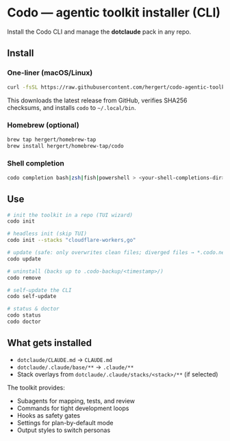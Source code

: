 # Codo — agentic toolkit installer (CLI)

Install the Codo CLI and manage the **dotclaude** pack in any repo.

## Install

### One-liner (macOS/Linux)
```bash
curl -fsSL https://raw.githubusercontent.com/hergert/codo-agentic-toolkit/main/dist/codo-install.sh | bash
```
This downloads the latest release from GitHub, verifies SHA256 checksums, and installs `codo` to `~/.local/bin`.

### Homebrew (optional)
```bash
brew tap hergert/homebrew-tap
brew install hergert/homebrew-tap/codo
```

### Shell completion
```bash
codo completion bash|zsh|fish|powershell > <your-shell-completions-dir>
```

## Use

```bash
# init the toolkit in a repo (TUI wizard)
codo init

# headless init (skip TUI)
codo init --stacks "cloudflare-workers,go"

# update (safe: only overwrites clean files; diverged files → *.codo.new)
codo update

# uninstall (backs up to .codo-backup/<timestamp>/)
codo remove

# self-update the CLI
codo self-update

# status & doctor
codo status
codo doctor
```

## What gets installed

- `dotclaude/CLAUDE.md` → `CLAUDE.md`
- `dotclaude/.claude/base/**` → `.claude/**`
- Stack overlays from `dotclaude/.claude/stacks/<stack>/**` (if selected)

The toolkit provides:
- Subagents for mapping, tests, and review
- Commands for tight development loops
- Hooks as safety gates
- Settings for plan-by-default mode
- Output styles to switch personas